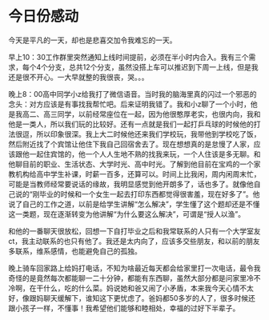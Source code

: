 # 今日份感动

今天是平凡的一天，却也是悲喜交加令我难忘的一天。

早上10：30工作群里突然通知上线时间提前，必须在半小时内合入。我有三个需求，每个4个分支，总共12个分支，虽然没搭上车可以推迟到下周一上线，但是我还是很不开心。一大早就整的我很丧，哭。。。

晚上8：00高中同学小z给我打了微信语音。当时我的脑海里真的闪过一个邪恶的念头：对方应该是有事找我帮忙吧。后来证明我错了。我和小z聊了一个小时，他是我高二、高三同学，以前经常座位在一起，因为他很憨厚老实，也很内向，我和他是一类人，所以我们玩的比较好。还有一点就是我们一起打乒乓球的时候他的打法很逗，所以印象很深。我上大二时候他还来我们学校玩，我带他到学校吃了饭，然后附近找了个宾馆让他住下我自己回宿舍去了。现在想想真的是怠慢了人家，应该跟他一起住宾馆的，他一个人人生地不熟的找我来玩，一个人住该是多无聊。和他聊目前的职业、生活状态、大学时光、高中时光。了解到他目前在宝鸡的一个家教机构给高中学生补课，时薪一百多，还算可以。时间上比我闲，周内闲周末忙，可能是当教师经常要说话的缘故，我明显感觉到他开朗多了，话也多了。就像他自己说的“刚毕业的时候和一个女生一起去打印东西都觉得很害羞，现在好多了”。他说了自己的工作之道，以前是给学生讲解“怎么解决”，学生懂了这个题却还是不懂这一类题，现在逐渐转变为他讲解“为什么要这么解决”，可谓是“授人以渔”。

和他的一番聊天很放松，回想一下自打毕业之后和我常联系的人只有一个大学室友ct，我主动联系的也只有他了。我还是太内向了，应该多交些朋友，和以前的朋友多联系，维系感情，也能避免自己的孤独。

晚上骑车回家路上给妈打电话，不知为啥最近每天都会给家里打一次电话，最令我奇怪的是竟然每次都能聊一二十分钟，都能有东西聊，虽然大部分都是问家里冷不冷啊，在干什么，吃的什么菜。妈说她和爸又闹了小矛盾，本来我今天心情不太好，像跟妈聊天缓解下，谁知这下更忧虑了。爸妈都50多岁的人了，很多时候还跟小孩子一样，不懂事！我希望他们能够和睦相处，幸福的过好下半辈子。